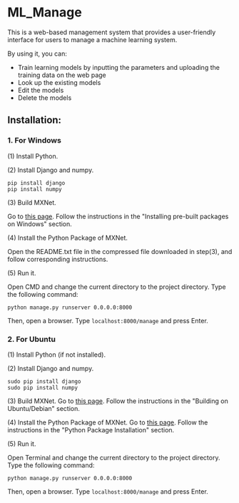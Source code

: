 # ML_Manage
This is a web-based management system that provides a user-friendly interface for users to manage a machine learning system. 

By using it, you can:
* Train learning models by inputting the parameters and uploading the training data on the web page
* Look up the existing models
* Edit the models
* Delete the models

## Installation:
### 1. For Windows

(1) Install Python.

(2) Install Django and numpy.

    pip install django
    pip install numpy

(3) Build MXNet.

Go to <a href="http://mxnet.readthedocs.io/en/latest/how_to/build.html#installing-pre-built-packages-on-windows">this page</a>. Follow the instructions in the "Installing pre-built packages on Windows" section.

(4) Install the Python Package of MXNet.

Open the README.txt file in the compressed file downloaded in step(3), and follow corresponding instructions.

(5) Run it.

Open CMD and change the current directory to the project directory. Type the following command:

    python manage.py runserver 0.0.0.0:8000
    
Then, open a browser. Type `localhost:8000/manage` and press Enter.

### 2. For Ubuntu

(1) Install Python (if not installed).

(2) Install Django and numpy.

    sudo pip install django
    sudo pip install numpy

(3) Build MXNet.
Go to <a href="http://mxnet.readthedocs.io/en/latest/how_to/build.html#building-on-ubuntu-debian">this page</a>. Follow the instructions in the "Building on Ubuntu/Debian" section.

(4) Install the Python Package of MXNet.
Go to <a href="http://mxnet.readthedocs.io/en/latest/how_to/build.html#python-package-installation">this page</a>. Follow the instructions in the "Python Package Installation" section.

(5) Run it.

Open Terminal and change the current directory to the project directory. Type the following command:

    python manage.py runserver 0.0.0.0:8000
    
Then, open a browser. Type `localhost:8000/manage` and press Enter.
